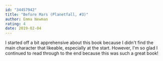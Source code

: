 ```yaml
---
id: "34457942"
title: "Before Mars (Planetfall, #3)"
author: Emma Newman
rating: 4
date: 2019-02-04
---
```

I started off a bit apprehensive about this book because I didn't find the main character that likeable, especially at the start. However, I'm so glad I continued to read through to the end because this was such a great book!
	